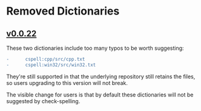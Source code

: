 # Removed Dictionaries

## [v0.0.22](https://github.com/check-spelling/check-spelling/releases/tag/v0.0.22)

These two dictionaries include too many typos to be worth suggesting:

```diff
-      cspell:cpp/src/cpp.txt
-      cspell:win32/src/win32.txt
```

They're still supported in that the underlying repository still retains the files, so users upgrading to this version will not break.

The visible change for users is that by default these dictionaries will not be suggested by check-spelling.
